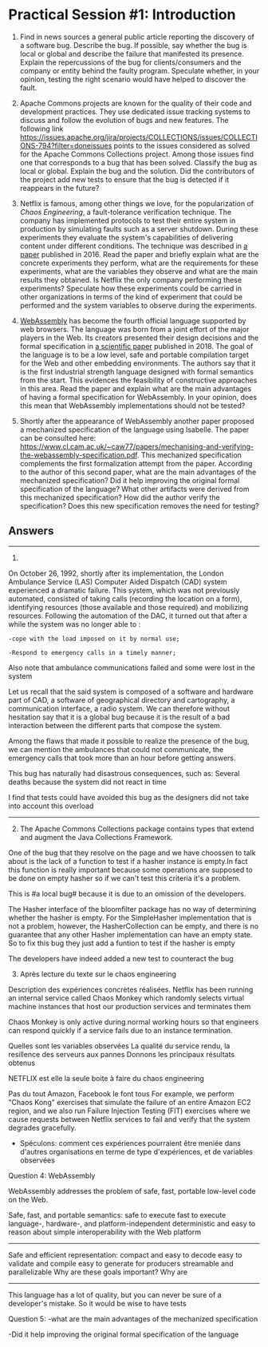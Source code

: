 # Practical Session #1: Introduction

1. Find in news sources a general public article reporting the discovery of a software bug. Describe the bug. If possible, say whether the bug is local or global and describe the failure that manifested its presence. Explain the repercussions of the bug for clients/consumers and the company or entity behind the faulty program. Speculate whether, in your opinion, testing the right scenario would have helped to discover the fault.

2. Apache Commons projects are known for the quality of their code and development practices. They use dedicated issue tracking systems to discuss and follow the evolution of bugs and new features. The following link https://issues.apache.org/jira/projects/COLLECTIONS/issues/COLLECTIONS-794?filter=doneissues points to the issues considered as solved for the Apache Commons Collections project. Among those issues find one that corresponds to a bug that has been solved. Classify the bug as local or global. Explain the bug and the solution. Did the contributors of the project add new tests to ensure that the bug is detected if it reappears in the future?

3. Netflix is famous, among other things we love, for the popularization of *Chaos Engineering*, a fault-tolerance verification technique. The company has implemented protocols to test their entire system in production by simulating faults such as a server shutdown. During these experiments they evaluate the system's capabilities of delivering content under different conditions. The technique was described in [a paper](https://arxiv.org/ftp/arxiv/papers/1702/1702.05843.pdf) published in 2016. Read the paper and briefly explain what are the concrete experiments they perform, what are the requirements for these experiments, what are the variables they observe and what are the main results they obtained. Is Netflix the only company performing these experiments? Speculate how these experiments could be carried in other organizations in terms of the kind of experiment that could be performed and the system variables to observe during the experiments.

4. [WebAssembly](https://webassembly.org/) has become the fourth official language supported by web browsers. The language was born from a joint effort of the major players in the Web. Its creators presented their design decisions and the formal specification in [a scientific paper](https://people.mpi-sws.org/~rossberg/papers/Haas,%20Rossberg,%20Schuff,%20Titzer,%20Gohman,%20Wagner,%20Zakai,%20Bastien,%20Holman%20-%20Bringing%20the%20Web%20up%20to%20Speed%20with%20WebAssembly.pdf) published in 2018. The goal of the language is to be a low level, safe and portable compilation target for the Web and other embedding environments. The authors say that it is the first industrial strength language designed with formal semantics from the start. This evidences the feasibility of constructive approaches in this area. Read the paper and explain what are the main advantages of having a formal specification for WebAssembly. In your opinion, does this mean that WebAssembly implementations should not be tested? 

5.  Shortly after the appearance of WebAssembly another paper proposed a mechanized specification of the language using Isabelle. The paper can be consulted here: https://www.cl.cam.ac.uk/~caw77/papers/mechanising-and-verifying-the-webassembly-specification.pdf. This mechanized specification complements the first formalization attempt from the paper. According to the author of this second paper, what are the main advantages of the mechanized specification? Did it help improving the original formal specification of the language? What other artifacts were derived from this mechanized specification? How did the author verify the specification? Does this new specification removes the need for testing?

## Answers
________________________________________________________________________________________________________________________________________________________

1. 

On October 26, 1992, shortly after its implementation, the London Ambulance Service (LAS) Computer Aided Dispatch (CAD) system experienced a dramatic failure. 
This system, which was not previously automated, consisted of taking calls (recording the location on a form), identifying resources (those available and those required) and mobilizing resources. 
Following the automation of the DAC, it turned out that after a while the system was no longer able to :
	
	-cope with the load imposed on it by normal use;
	
	-Respond to emergency calls in a timely manner;

Also note that ambulance communications failed and some were lost in the system

Let us recall that the said system is composed of a software and hardware part of CAD, a software of geographical directory and cartography, a communication interface, a radio system. We can therefore without hesitation say that it is a global bug because it is the result of a bad interaction between the different parts that compose the system.

Among the flaws that made it possible to realize the presence of the bug, we can mention the ambulances that could not communicate, the emergency calls that took more than an hour before getting answers.

This bug has naturally had disastrous consequences, such as: Several deaths because the system did not react in time

I find that tests could have avoided this bug as the designers did not take into account this overload

_________________________________________________________________________________________________________________________________________________________

2. The Apache Commons Collections package contains types that extend and augment the Java Collections Framework. 

One of the bug that they resolve on the page and we have choossen to talk about  is the lack of a function to test if a hasher instance is empty.In fact this function is really important because some operations are supposed to be done on empty hasher so if we can't test this criteria it's a problem. 


This is #a local bug#  because it is due to an omission of the developers.

The Hasher interface of the bloomfilter package has no way of determining whether the hasher is empty. For the SimpleHasher implementation that is not a problem, however, the HasherCollection can be empty, and there is no guarantee that any other Hasher implementation can have an empty state. So to fix  this bug they just add a funtion to test if the hasher is empty

The developers have indeed added a new test to counteract the bug
 

3. Après lecture du texte sur le chaos engineering

Description des expériences concrètes réalisées. Netflix has been running an internal service called Chaos Monkey which randomly selects virtual machine instances that host our production services and terminates them

Chaos Monkey is only active during normal working hours so that engineers can respond quickly if a service fails due to an instance termination.

Quelles sont les variables observées
	La qualité du service rendu, la resillence des serveurs aux pannes
Donnons les principaux résultats obtenus

NETFLIX est elle la seule boite à faire du chaos engineering

Pas du tout Amazon, Facebook le font tous
For example, we perform "Chaos Kong" exercises that simulate the failure of an entire Amazon EC2
region, and we also run Failure Injection Testing (FIT) exercises where we cause requests
between Netflix services to fail and verify that the system degrades gracefully.

- Spéculons: comment ces expériences pourraient être meniée dans d'autres organisations en terme de type d'expériences, et de variables observées

Question 4: WebAssembly

WebAssembly addresses the problem of safe, fast, portable low-level code on the Web.

Safe, fast, and portable semantics:
safe to execute
fast to execute
language-, hardware-, and platform-independent
deterministic and easy to reason about
simple interoperability with the Web platform

--------------------------------------

Safe and efficient representation:
compact and easy to decode
easy to validate and compile
easy to generate for producers
streamable and parallelizable
Why are these goals important? Why are

-------------------------------------

This language has a lot of quality, but you can never be sure of a developer's mistake. So it would be wise to have tests

Question 5: 
-what are the main advantages of the mechanized specification


-Did it help improving the original formal specification of the language
